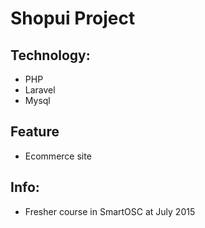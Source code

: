 # Shopui Project
## Technology:
  - PHP
  - Laravel
  - Mysql

## Feature
  - Ecommerce site

## Info:
  - Fresher course in SmartOSC at July 2015
